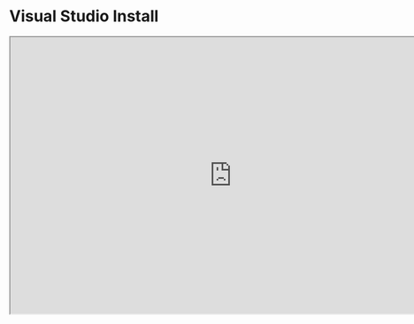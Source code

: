 # Visual Studio Install

<p><iframe title="YouTube video player" src="https://www.youtube.com/embed/Lb5tI0yxSm0?si=DwSx1RJNoVrwfEzQ" width="800" height="500" allowfullscreen="allowfullscreen" allow="accelerometer; autoplay; clipboard-write; encrypted-media; gyroscope; picture-in-picture; web-share"></iframe></p>